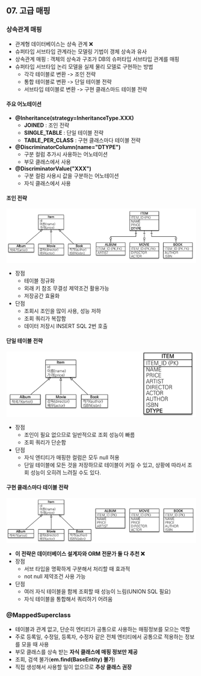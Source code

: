 ## 07. 고급 매핑

### 상속관계 매핑
- 관계형 데이터베이스는 상속 관계 ❌
- 슈퍼타입 서브타입 관계라는 모델링 기법이 갱체 상속과 유사
- 상속관계 매핑 : 객체의 상속과 구조가 DB의 슈퍼타입 서브타입 관계를 매핑
- 슈퍼타입 서브타입 논리 모델을 실제 물리 모델로 구현하는 방법
  - 각각 테이블로 변환 -> 조인 전략
  - 통합 테이블로 변환 -> 단일 테이블 전략
  - 서브타입 테이블로 변환 -> 구현 클래스마드 테이블 전략

#### 주요 어노테이션
- **@Inheritance(strategy=InheritanceType.XXX)**
  - **JOINED** : 조인 전략
  - **SINGLE_TABLE** : 단일 테이블 전략
  - **TABLE_PER_CLASS** : 구현 클래스마다 테이블 전략
- **@DiscriminatorColumn(name="DTYPE")**
  - 구분 컬럼 추가시 사용하는 어노테이션
  - 부모 클래스에서 사용
- **@DiscriminatorValue("XXX")**
  - 구분 컬럼 사용시 값을 구분하는 어노테이션
  - 자식 클래스에서 사용

#### 조인 전략
![img.png](images/조인%20전략.png)
- 장점
  - 테이블 정규화
  - 외래 키 참조 무결성 제약조건 활용가능
  - 저장공간 효율화
- 단점
  - 조회시 조인을 많이 사용, 성능 저하
  - 조회 쿼리가 복잡함
  - 데이터 저장시 INSERT SQL 2번 호출

#### 단일 테이블 전략
![img.png](images/단일%20테이블%20전략.png)
- 장점
  - 조인이 필요 없으므로 일반적으로 조회 성능이 빠름
  - 조회 쿼리가 단순함
- 단점
  - 자식 엔티티가 매핑한 컬럼은 모두 null 허용
  - 단일 테이블에 모든 것을 저장하므로 테이블이 커질 수 있고, 상황에 따라서 조회 성능이 오히려 느려질 수도 있다.

#### 구현 클래스마다 테이블 전략
![img.png](images/구현%20클래스마다%20테이블%20전략.png)
- **이 전략은 데이터베이스 설계자와 ORM 전문가 둘 다 추천 ❌**
- 장점
  - 서브 타입을 명확하게 구분해서 처리할 때 효과적
  - not null 제약조건 사용 가능
- 단점
  - 여러 자식 테이블을 함께 조회할 때 성능이 느림(UNION SQL 필요)
  - 자식 테이블을 통합해서 쿼리하기 어려움


### @MappedSuperclass
- 테이블과 관계 없고, 단순히 엔티티가 공통으로 사용하는 매핑정보를 모으는 역할
- 주로 등록일, 수정일, 등록자, 수정자 같은 전체 엔티티에서 공통으로 적용하는 정보를 모을 때 사용
- 부모 클래스를 상속 받는 **자식 클래스에 매핑 정보만 제공**
- 조회, 검색 불가(**em.find(BaseEntity) 불가**)
- 직접 생성해서 사용할 일이 없으므로 **추상 클래스 권장**
